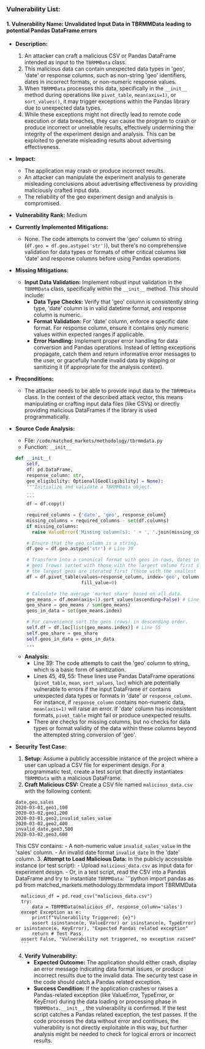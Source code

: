 ### Vulnerability List:

#### 1. Vulnerability Name: Unvalidated Input Data in TBRMMData leading to potential Pandas DataFrame errors

- **Description:**
    1. An attacker can craft a malicious CSV or Pandas DataFrame intended as input to the `TBRMMData` class.
    2. This malicious data can contain unexpected data types in 'geo', 'date' or response columns, such as non-string 'geo' identifiers, dates in incorrect formats, or non-numeric response values.
    3. When `TBRMMData` processes this data, specifically in the `__init__` method during operations like `pivot_table`, `mean(axis=1)`, or `sort_values()`, it may trigger exceptions within the Pandas library due to unexpected data types.
    4. While these exceptions might not directly lead to remote code execution or data breaches, they can cause the program to crash or produce incorrect or unreliable results, effectively undermining the integrity of the experiment design and analysis. This can be exploited to generate misleading results about advertising effectiveness.

- **Impact:**
    - The application may crash or produce incorrect results.
    - An attacker can manipulate the experiment analysis to generate misleading conclusions about advertising effectiveness by providing maliciously crafted input data.
    - The reliability of the geo experiment design and analysis is compromised.

- **Vulnerability Rank:** Medium

- **Currently Implemented Mitigations:**
    - None. The code attempts to convert the 'geo' column to string (`df.geo = df.geo.astype('str')`), but there's no comprehensive validation for data types or formats of other critical columns like 'date' and response columns before using Pandas operations.

- **Missing Mitigations:**
    - **Input Data Validation:** Implement robust input validation in the `TBRMMData` class, specifically within the `__init__` method. This should include:
        - **Data Type Checks:** Verify that 'geo' column is consistently string type, 'date' column is in valid datetime format, and response column is numeric.
        - **Format Validation:** For 'date' column, enforce a specific date format. For response column, ensure it contains only numeric values within expected ranges if applicable.
        - **Error Handling:** Implement proper error handling for data conversion and Pandas operations. Instead of letting exceptions propagate, catch them and return informative error messages to the user, or gracefully handle invalid data by skipping or sanitizing it (if appropriate for the analysis context).

- **Preconditions:**
    - The attacker needs to be able to provide input data to the `TBRMMData` class. In the context of the described attack vector, this means manipulating or crafting input data files (like CSVs) or directly providing malicious DataFrames if the library is used programmatically.

- **Source Code Analysis:**
    - File: `/code/matched_markets/methodology/tbrmmdata.py`
    - Function: `__init__`

    ```python
    def __init__(
        self,
        df: pd.DataFrame,
        response_column: str,
        geo_eligibility: Optional[GeoEligibility] = None):
        """Initialize and validate a TBRMMData object.
        ...
        """
        df = df.copy()

        required_columns = {'date', 'geo', response_column}
        missing_columns = required_columns - set(df.columns)
        if missing_columns:
          raise ValueError('Missing column(s): ' + ', '.join(missing_columns))

        # Ensure that the geo column is a string.
        df.geo = df.geo.astype('str') # Line 39

        # Transform into a canonical format with geos in rows, dates in columns,
        # geos (rows) sorted with those with the largest volume first so that
        # the largest geos are iterated first (those with the smallest row index).
        df = df.pivot_table(values=response_column, index='geo', columns='date', # Line 45
                            fill_value=0)

        # Calculate the average 'market share' based on all data.
        geo_means = df.mean(axis=1).sort_values(ascending=False) # Line 49
        geo_share = geo_means / sum(geo_means)
        geos_in_data = set(geo_means.index)

        # For convenience sort the geos (rows) in descending order.
        self.df = df.loc[list(geo_means.index)] # Line 55
        self.geo_share = geo_share
        self.geos_in_data = geos_in_data
        ...
    ```
    - **Analysis:**
        - Line 39: The code attempts to cast the 'geo' column to string, which is a basic form of sanitization.
        - Lines 45, 49, 55: These lines use Pandas DataFrame operations (`pivot_table`, `mean`, `sort_values`, `loc`) which are potentially vulnerable to errors if the input DataFrame `df` contains unexpected data types or formats in 'date' or `response_column`. For instance, if `response_column` contains non-numeric data, `mean(axis=1)` will raise an error. If 'date' column has inconsistent formats, `pivot_table` might fail or produce unexpected results.
        - There are checks for missing columns, but no checks for data types or format validity of the data within these columns beyond the attempted string conversion of 'geo'.

- **Security Test Case:**
    1. **Setup:** Assume a publicly accessible instance of the project where a user can upload a CSV file for experiment design. For a programmatic test, create a test script that directly instantiates `TBRMMData` with a malicious DataFrame.
    2. **Craft Malicious CSV:** Create a CSV file named `malicious_data.csv` with the following content:
    ```csv
    date,geo,sales
    2020-03-01,geo1,100
    2020-03-02,geo1,200
    2020-03-01,geo2,invalid_sales_value
    2020-03-02,geo2,400
    invalid_date,geo3,500
    2020-03-02,geo3,600
    ```
    This CSV contains:
        - A non-numeric value `invalid_sales_value` in the 'sales' column.
        - An invalid date format `invalid_date` in the 'date' column.
    3. **Attempt to Load Malicious Data:** In the publicly accessible instance (or test script):
        - Upload `malicious_data.csv` as input data for experiment design.
        - Or, in a test script, read the CSV into a Pandas DataFrame and try to instantiate `TBRMMData`:
        ```python
        import pandas as pd
        from matched_markets.methodology.tbrmmdata import TBRMMData

        malicious_df = pd.read_csv("malicious_data.csv")
        try:
            data = TBRMMData(malicious_df, response_column='sales')
        except Exception as e:
            print(f"Vulnerability Triggered: {e}")
            assert isinstance(e, ValueError) or isinstance(e, TypeError) or isinstance(e, KeyError), "Expected Pandas related exception"
            return # Test Pass
        assert False, "Vulnerability not triggered, no exception raised"
        ```
    4. **Verify Vulnerability:**
        - **Expected Outcome:** The application should either crash, display an error message indicating data format issues, or produce incorrect results due to the invalid data. The security test case in the code should catch a Pandas related exception.
        - **Success Condition:** If the application crashes or raises a Pandas-related exception (like ValueError, TypeError, or KeyError) during the data loading or processing phase in `TBRMMData.__init__`, the vulnerability is confirmed. If the test script catches a Pandas related exception, the test passes. If the code processes the data without error and continues, the vulnerability is not directly exploitable in this way, but further analysis might be needed to check for logical errors or incorrect results.